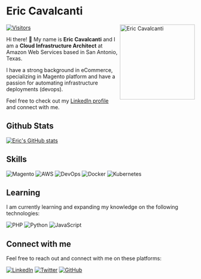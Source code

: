 # Eric Cavalcanti

<img align="right" alt="Eric Cavalcanti" src="https://avatars.githubusercontent.com/u/1249095?v=4" width="200" height="200" /> 

[![Visitors](https://visitor-badge.glitch.me/badge?page_id=cajuclc.visitor-badge)](https://github.com/CajuCLC)

Hi there! 👋 My name is **Eric Cavalcanti** and I am a **Cloud Infrastructure Architect** at Amazon Web Services based in San Antonio, Texas.

I have a strong background in eCommerce, specializing in Magento platform and have a passion for automating infrastructure deployments (devops).

Feel free to check out my [LinkedIn profile](https://www.linkedin.com/in/ericcavalcanti/) and connect with me.

## Github Stats
[![Eric's GitHub stats](https://github-readme-stats.vercel.app/api?username=cajuclc&show_icons=true&theme=radical)](https://github.com/ericcavalcanti)

## Skills

![Magento](https://img.shields.io/badge/-Magento-EE672F?style=flat-square&logo=magento&logoColor=white)
![AWS](https://img.shields.io/badge/-AWS-232F3E?style=flat-square&logo=amazon-aws&logoColor=white)
![DevOps](https://img.shields.io/badge/-DevOps-0078D7?style=flat-square&logo=devops&logoColor=white)
![Docker](https://img.shields.io/badge/-Docker-2496ED?style=flat-square&logo=docker&logoColor=white)
![Kubernetes](https://img.shields.io/badge/-Kubernetes-326CE5?style=flat-square&logo=kubernetes&logoColor=white)

## Learning

I am currently learning and expanding my knowledge on the following technologies:

![PHP](https://img.shields.io/badge/-PHP-777BB4?style=flat-square&logo=php&logoColor=white)
![Python](https://img.shields.io/badge/-Python-3776AB?style=flat-square&logo=python&logoColor=white)
![JavaScript](https://img.shields.io/badge/-JavaScript-F7DF1E?style=flat-square&logo=javascript&logoColor=black)

## Connect with me

Feel free to reach out and connect with me on these platforms:

[![LinkedIn](https://img.shields.io/badge/-LinkedIn-0A66C2?style=flat-square&logo=linkedin&logoColor=white)](https://www.linkedin.com/in/ericcavalcanti/)
[![Twitter](https://img.shields.io/badge/-Twitter-1DA1F2?style=flat-square&logo=twitter&logoColor=white)](https://twitter.com/CajuCLC)
[![GitHub](https://img.shields.io/badge/-GitHub-181717?style=flat-square&logo=github&logoColor=white)](https://github.com/ericcavalcanti)
